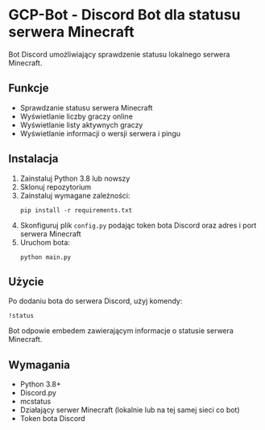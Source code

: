 # GCP-Bot - Discord Bot dla statusu serwera Minecraft

Bot Discord umożliwiający sprawdzenie statusu lokalnego serwera Minecraft.

## Funkcje

- Sprawdzanie statusu serwera Minecraft
- Wyświetlanie liczby graczy online
- Wyświetlanie listy aktywnych graczy
- Wyświetlanie informacji o wersji serwera i pingu

## Instalacja

1. Zainstaluj Python 3.8 lub nowszy
2. Sklonuj repozytorium
3. Zainstaluj wymagane zależności:
   ```
   pip install -r requirements.txt
   ```
4. Skonfiguruj plik `config.py` podając token bota Discord oraz adres i port serwera Minecraft
5. Uruchom bota:
   ```
   python main.py
   ```

## Użycie

Po dodaniu bota do serwera Discord, użyj komendy:

```
!status
```

Bot odpowie embedem zawierającym informacje o statusie serwera Minecraft.

## Wymagania

- Python 3.8+
- Discord.py
- mcstatus
- Działający serwer Minecraft (lokalnie lub na tej samej sieci co bot)
- Token bota Discord